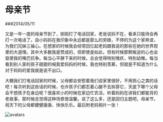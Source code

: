 ﻿# 母亲节

###2014/05/11

又是一年一度的母亲节到了，刚刚打了电话回家，老爸说妈不在，看来只能待会再打一次电话了。自小妈妈在我印象中永远都是那么的劳碌，不停的为这个家奔波，为我们兄妹三操心。在想家的时候我会经常回忆起老妈跟我说的那些在她的世界观里的大道理。其中大多数我是赞成的，但即使是如此，但有时候那颗叛逆的心也会驱使我的嘴巴抗争。每当心平静下来的时候，总会觉得特别愧疚，特别幼稚。每当看到别人家的孩子甜甜的喊我爱妈妈的时候，我也特别羡慕，但就是不知道为什么对于妈妈的爱我就是说不出口。<br>

大概我们打电话回家的时候，父母都会安慰着我们说家里很好，不用担心之类的话吧！每次听到这些话的时候，也许孩子们都忍着心酸不去拆穿它，天底下哪个父母会不想孩子在身边呢？很喜欢小的时候在家边忙农活，听着妈妈在讲我们都能背的老故事，那时候总觉得这种场景很温馨。说了这么多，还是回归主题吧，母亲节，祝天下的父母都健健康康、快快乐乐。最后附老妈相片一张！

<img alt="avatars" src="img/20140509/mother.jpg">